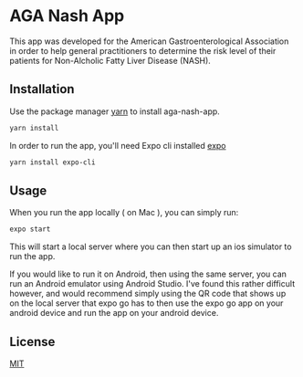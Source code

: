# AGA Nash App

This app was developed for the American Gastroenterological Association in order to help general practitioners
to determine the risk level of their patients for Non-Alcholic Fatty Liver Disease (NASH).

## Installation

Use the package manager [yarn](https://yarnpkg.com/) to install aga-nash-app.

```bash
yarn install
```

In order to run the app, you'll need Expo cli installed [expo](https://docs.expo.io/workflow/expo-cli/)

```bash
yarn install expo-cli
```

## Usage

When you run the app locally ( on Mac ), you can simply run:

```bash
expo start
```

This will start a local server where you can then start up an ios simulator to run the app.

If you would like to run it on Android, then using the same server, you can run an Android emulator using Android Studio. I've found this rather difficult however, and would recommend simply using the QR code that shows up on the local server that expo go has to then use the expo go app on your android device and run the app on your android device.


## License
[MIT](https://choosealicense.com/licenses/mit/)